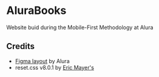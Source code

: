 # AluraBooks

Website buid during the Mobile-First Methodology at Alura

## Credits
- [Figma layout](https://www.figma.com/file/sSMbIqKaGBd66Y8roxTk2p/AluraBooks?node-id=122%3A4916) by Alura
- reset.css v8.0.1 by [Eric Mayer's](https://meyerweb.com/)
